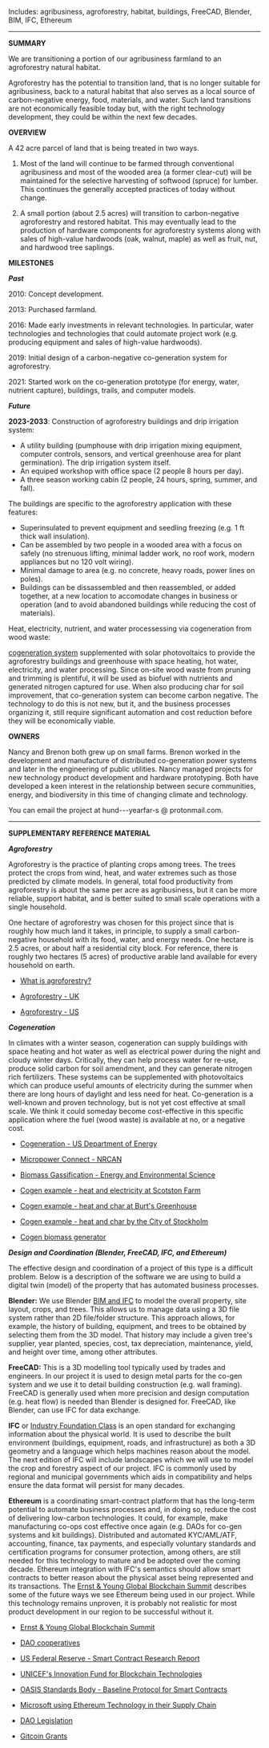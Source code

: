 Includes: agribusiness, agroforestry, habitat, buildings, FreeCAD, Blender, BIM, IFC, Ethereum

---

**SUMMARY**

We are transitioning a portion of our agribusiness farmland to an agroforestry natural habitat.  

Agroforestry has the potential to transition land, that is no longer suitable for agribusiness, back to a natural habitat that also serves as a local source of carbon-negative energy, food, materials, and water. Such land transitions are not economically feasible today but, with the right technology development, they could be within the next few decades.  

**OVERVIEW**

A 42 acre parcel of land that is being treated in two ways.

1) Most of the land will continue to be farmed through conventional agribusiness and most of the wooded area (a former clear-cut) will be maintained for the selective harvesting of softwood (spruce) for lumber.  This continues the generally accepted practices of today without change.

2) A small portion (about 2.5 acres) will transition to carbon-negative agroforestry and restored habitat.  This may eventually lead to the production of hardware components for agroforestry systems along with sales of high-value hardwoods (oak, walnut, maple) as well as fruit, nut, and hardwood tree saplings.   
  

**MILESTONES**

***Past***

2010: Concept development.

2013: Purchased farmland.

2016: Made early investments in relevant technologies. In particular, water technologies and technologies that could automate project work (e.g. producing equipment and sales of high-value hardwoods).

2019: Initial design of a carbon-negative co-generation system for agroforestry.

2021: Started work on the co-generation prototype (for energy, water, nutrient capture), buildings, trails, and computer models.

***Future***

**2023-2033**: Construction of agroforestry buildings and drip irrigation system:

- A utility building (pumphouse with drip irrigation mixing equipment, computer controls, sensors, and vertical greenhouse area for plant germination).  The drip irrigation system itself.
- An equiped workshop with office space (2 people 8 hours per day).
- A three season working cabin (2 people, 24 hours, spring, summer, and fall).

The buildings are specific to the agroforestry application with these features:

- Superinsulated to prevent equipment and seedling freezing (e.g. 1 ft thick wall insulation).
- Can be assembled by two people in a wooded area with a focus on safely (no strenuous lifting, minimal ladder work, no roof work, modern appliances but no 120 volt wiring).  
- Minimal damage to area (e.g. no concrete, heavy roads, power lines on poles).
- Buildings can be dissassembled and then reassembled, or added together, at a new location to accomodate changes in business or operation (and to avoid abandoned buildings while reducing the cost of materials).

Heat, electricity, nutrient, and water processessing via cogeneration from wood waste:

[cogeneration system](https://www.energy.gov/eere/amo/combined-heat-and-power-basics) supplemented with solar photovoltaics to provide the agroforestry buildings and greenhouse with space heating, hot water, electricity, and water processing. Since on-site wood waste from pruning and trimming is plentiful, it will be used as biofuel with nutrients and generated nitrogen captured for use. When also producing char for soil improvement, that co-generation system can become carbon negative.  The technology to do this is not new, but it, and the business processes organizing it, still require significant automation and cost reduction before they will be economically viable.  

**OWNERS**

Nancy and Brenon both grew up on small farms. Brenon worked in the development and manufacture of distributed co-generation power systems and later in the engineering of public utilities. Nancy managed projects for new technology product development and hardware prototyping. Both have developed a keen interest in the relationship between secure communities, energy, and biodiversity in this time of changing climate and technology.

You can email the project at hund---yearfar-s @ protonmail.com.

---

**SUPPLEMENTARY REFERENCE MATERIAL**

***Agroforestry***

Agroforestry is the practice of planting crops among trees. The trees protect the crops from wind, heat, and water extremes such as those predicted by climate models. In general, total food productivity from agroforestry is about the same per acre as agribusiness, but it can be more reliable, support habitat, and is better suited to small scale operations with a single household. 

One hectare of agroforestry was chosen for this project since that is roughly how much land it takes, in principle, to supply a small carbon-negative household with its food, water, and energy needs.  One hectare is 2.5 acres, or about half a residential city block.  For reference, there is roughly two hectares (5 acres) of productive arable land available for every household on earth.  

- [What is agroforestry?](https://www.aftaweb.org/)

- [Agroforestry - UK](https://www.agforward.eu/index.php/en/silvoarable-agroforestry-in-the-uk.html)

- [Agroforestry - US](https://www.fs.usda.gov/nac/about/why-agroforestry.php)

***Cogeneration***

In climates with a winter season, cogeneration can supply buildings with space heating and hot water as well as electrical power during the night and cloudy winter days.  Critically, they can help process water for re-use, produce solid carbon for soil amendment, and they can generate nitrogen rich fertilizers.  These systems can be supplemented with photovoltaics which can produce useful amounts of electricity during the summer when there are long hours of daylight and less need for heat.  Co-generation is a well-known and proven technology, but is not yet cost effective at small scale.  We think it could someday become cost-effective in this specific application where the fuel (wood waste) is available at no, or a negative cost.  

- [Cogeneration - US Department of Energy](https://www.energy.gov/eere/amo/combined-heat-and-power-basics)

- [Micropower Connect - NRCAN](https://www.nrcan.gc.ca/sites/www.nrcan.gc.ca/files/canmetenergy/files/pubs/2006-073_%2528TR%2529_411-INTERC_Connecting_MicroPower_to_the_Grid_2nd_Edition.pdf)

- [Biomass Gassification - Energy and Environmental Science](https://pubs.rsc.org/en/content/articlepdf/2016/ee/c6ee00935b)

- [Cogen example - heat and electricity at Scotston Farm](https://www.youtube.com/watch?v=i9xmWJ4hAGs)

- [Cogen example - heat and char at Burt's Greenhouse](https://biochar-international.org/burtsgreenhouse/)

- [Cogen example - heat and char by the City of Stockholm](https://www.stockholmvattenochavfall.se/en/current-projects/development/biochar/#!/about-the-biochar-project)

- [Cogen biomass generator](https://www.allpowerlabs.com/products/product-overview)

***Design and Coordination (Blender, FreeCAD, IFC, and Ethereum)***

The effective design and coordination of a project of this type is a difficult problem.  Below is a description of the software we are using to build a digital twin (model) of the property that has automated business processes.

**Blender:**  We use Blender [BIM and IFC](https://blenderbim.org/search-ifc-class.html) to model the overall property, site layout, crops, and trees.   This allows us to manage data using a 3D file system rather than 2D file/folder structure.  This approach allows, for example, the history of building, equipment, and trees to be obtained by selecting them from the 3D model.  That history may include a given tree's supplier, year planted, species, cost, tax depreciation, maintenance, yield, and height over time, among other attributes.  

**FreeCAD:**  This is a 3D modelling tool typically used by trades and engineers.   In our project it is used to design metal parts for the co-gen system and we use it to detail building construction (e.g. wall framing).  FreeCAD is generally used when more precision and design computation (e.g. heat flow) is needed than Blender is designed for.  FreeCAD, like Blender, can use IFC for data exchange. 

**IFC** or [Industry Foundation Class](https://www.buildingsmart.org/standards/bsi-standards/industry-foundation-classes/)  is an open standard for exchanging information about the physical world.  It is used to describe the built environment (buildings, equipment, roads, and infrastructure) as both a 3D geometry and a language which helps machines reason about the model.  The next edition of IFC will include landscapes which we will use to model the crop and forestry aspect of our project.  IFC is commonly used by regional and municipal governments which aids in compatibility and helps ensure the data format will persist for many decades.    

**Ethereum** is a coordinating smart-contract platform that has the long-term potential to automate business processes and, in doing so, reduce the cost of delivering low-carbon technologies.  It could, for example, make manufacturing co-ops cost effective once again (e.g. DAOs for co-gen systems and kit buildings).  Distributed and automated KYC/AML/ATF, accounting, finance, tax payments, and especially voluntary standards and certification programs for consumer protection, among others, are still needed for this technology to mature and be adopted over the coming decade.  Ethereum integration with IFC's semantics should allow smart contracts to better reason about the physical asset being represented and its transactions.   The [Ernst & Young Global Blockchain Summit](https://pub.ey.com/public/2021/2112/2112-3933703/blockchain-summit-2022/index.html#events) describes some of the future ways we see Ethereum being used in our project.  While this technology remains unproven, it is probably not realistic for most product development in our region to be successful without it. 


- [Ernst & Young Global Blockchain Summit](https://pub.ey.com/public/2021/2112/2112-3933703/blockchain-summit-2022/index.html#events)

- [DAO cooperatives](https://medium.com/nexus-mutual/digital-cooperatives-are-the-future-2b0772c1e03a)

- [US Federal Reserve - Smart Contract Research Report](https://research.stlouisfed.org/publications/review/2021/02/05/decentralized-finance-on-blockchain-and-smart-contract-based-financial-markets)

- [UNICEF's Innovation Fund for Blockchain Technologies](https://www.unicef.org/innovation/stories/Fundblockchain6months)

- [OASIS Standards Body - Baseline Protocol for Smart Contracts](https://docs.baseline-protocol.org/baseline-protocol/architecture)

- [Microsoft using Ethereum Technology in their Supply Chain](https://cloudblogs.microsoft.com/industry-blog/manufacturing/2020/12/17/improve-supply-chain-resiliency-traceability-and-predictability-with-blockchain/)

- [DAO Legislation](https://www.wyoleg.gov/Legislation/2021/SF0038#-408)

- [Gitcoin Grants](https://gitcoin.co/blog/gitcoin-grants/)




